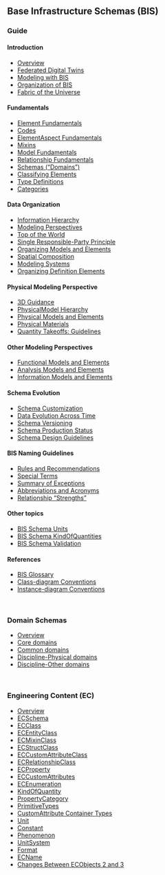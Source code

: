 ## Base Infrastructure Schemas (BIS)

### Guide

<div id="guide-list">

#### Introduction
- [Overview](./guide/intro/overview.md)
- [Federated Digital Twins](./guide/intro/federated-digital-twins.md)
- [Modeling with BIS](./guide/intro/modeling-with-bis.md)
- [Organization of BIS](./guide/intro/bis-organization.md)
- [Fabric of the Universe](./guide/intro/fabric-of-the-universe.md)

#### Fundamentals
- [Element Fundamentals](./guide/fundamentals/element-fundamentals.md)
- [Codes](./guide/fundamentals/codes.md)
- [ElementAspect Fundamentals](./guide/fundamentals/elementaspect-fundamentals.md)
- [Mixins](./guide/fundamentals/mixins.md)
- [Model Fundamentals](./guide/fundamentals/model-fundamentals.md)
- [Relationship Fundamentals](./guide/fundamentals/relationship-fundamentals.md)
- [Schemas (“Domains”)](./guide/fundamentals/schemas-domains.md)
- [Classifying Elements](./guide/fundamentals/data-classification.md)
- [Type Definitions](./guide/fundamentals/type-definitions.md)
- [Categories](./guide/fundamentals/categories.md)

#### Data Organization
- [Information Hierarchy](./guide/data-organization/information-hierarchy.md)
- [Modeling Perspectives](./guide/data-organization/modeling-perspectives.md)
- [Top of the World](./guide/data-organization/top-of-the-world.md)
- [Single Responsible-Party Principle](./guide/data-organization/srpp.md)
- [Organizing Models and Elements](./guide/data-organization/organizing-models-and-elements.md)
- [Spatial Composition](./guide/data-organization/spatial-composition.md)
- [Modeling Systems](./guide/data-organization/modeling-systems.md)
- [Organizing Definition Elements](./guide/data-organization/organizing-definition-elements.md)

#### Physical Modeling Perspective
- [3D Guidance](./guide/physical-perspective/3d-guidance.md)
- [PhysicalModel Hierarchy](./guide/physical-perspective/physical-hierarchy-organization.md)
- [Physical Models and Elements](./guide/physical-perspective/physical-models-and-elements.md)
- [Physical Materials](./guide/physical-perspective/physical-materials.md)
- [Quantity Takeoffs: Guidelines](./guide/physical-perspective/qto-guidelines.md)

#### Other Modeling Perspectives
- [Functional Models and Elements](./guide/other-perspectives/functional-models-and-elements.md)
- [Analysis Models and Elements](./guide/other-perspectives/analysis-models-and-elements.md)
- [Information Models and Elements](./guide/other-perspectives/information-models-and-elements.md)

#### Schema Evolution
- [Schema Customization](./guide/schema-evolution/schema-customization.md)
- [Data Evolution Across Time](./guide/schema-evolution/data-evolution-across-time.md)
- [Schema Versioning](./guide/schema-evolution/schema-versioning-and-generations.md)
- [Schema Production Status](./guide/schema-evolution/schema-production-status.md)
- [Schema Design Guidelines](./guide/schema-evolution/schema-design-guidelines.md)

#### BIS Naming Guidelines

- [Rules and Recommendations](./guide/naming-guidelines/rules-and-recommendations.md)
- [Special Terms](./guide/naming-guidelines/special-terms.md)
- [Summary of Exceptions](./guide/naming-guidelines/summary-of-exceptions.md)
- [Abbreviations and Acronyms](./guide/naming-guidelines/standard-abbreviations-and-acronyms.md)
- [Relationship “Strengths”](./guide/naming-guidelines/standard-relationship-strengths-names.md)

#### Other topics
- [BIS Schema Units](./guide/other-topics/units.md)
- [BIS Schema KindOfQuantities](./guide/other-topics/kindOfQuantities.md)
- [BIS Schema Validation](./guide/other-topics/bis-schema-validation.md)

#### References
- [BIS Glossary](./guide/references/glossary.md)
- [Class-diagram Conventions](./guide/references/class-diagram-conventions.md)
- [Instance-diagram Conventions](./guide/references/instance-diagram-conventions.md)

</div>

&nbsp;

### Domain Schemas
- [Overview](./domains/index.md)
- [Core domains](./domains/core-domains.md)
- [Common domains](./domains/common-domains.md)
- [Discipline-Physical domains](./domains/discipline-physical-domains.md)
- [Discipline-Other domains](./domains/discipline-other-domains.md)

&nbsp;

### Engineering Content (EC)

- [Overview](./ec/index.md)
- [ECSchema](./ec/ec-schema.md)
- [ECClass](./ec/ec-class.md)
- [ECEntityClass](./ec/ec-entity-class.md)
- [ECMixinClass](./ec/ec-mixin-class.md)
- [ECStructClass](./ec/ec-struct-class.md)
- [ECCustomAttributeClass](./ec/ec-custom-attribute-class.md)
- [ECRelationshipClass](./ec/ec-relationship-class.md)
- [ECProperty](./ec/ec-property.md)
- [ECCustomAttributes](./ec/ec-custom-attributes.md)
- [ECEnumeration](./ec/ec-enumeration.md)
- [KindOfQuantity](./ec/kindofQuantity.md)
- [PropertyCategory](./ec/property-category.md)
- [PrimitiveTypes](./ec/primitive-types.md)
- [CustomAttribute Container Types](./ec/customattribute-container-types.md)
- [Unit](./ec/ec-unit.md)
- [Constant](./ec/ec-constant.md)
- [Phenomenon](./ec/ec-phenomenon.md)
- [UnitSystem](./ec/ec-unitsystem.md)
- [Format](./ec/ec-format.md)
- [ECName](./ec/ec-name.md)
- [Changes Between ECObjects 2 and 3](./ec/differences-between-ec2-and-ec3.md)

<script>
$("#guide").append(function () {
return "<i class='icon icon-chevron-up collapse-arrow is-expanded' id='guide-carat'></i>"
}).on('click', '.collapse-arrow', function (event) {
var target = $(event.target);
if (target.is("i")) {
$('#guide-list').slideToggle()
}
});
</script>
<style>
.h-bis-naming-guidelines {
font-size: 15px;
}
</style>